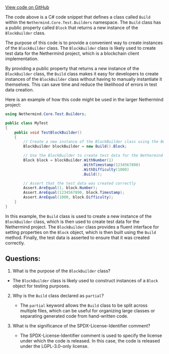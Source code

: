 [View code on GitHub](https://github.com/NethermindEth/nethermind/src/Nethermind/Nethermind.Core.Test/Builders/Build.Block.cs)

The code above is a C# code snippet that defines a class called `Build` within the `Nethermind.Core.Test.Builders` namespace. The `Build` class has a public property called `Block` that returns a new instance of the `BlockBuilder` class. 

The purpose of this code is to provide a convenient way to create instances of the `BlockBuilder` class. The `BlockBuilder` class is likely used to create test data for the Nethermind project, which is a blockchain client implementation. 

By providing a public property that returns a new instance of the `BlockBuilder` class, the `Build` class makes it easy for developers to create instances of the `BlockBuilder` class without having to manually instantiate it themselves. This can save time and reduce the likelihood of errors in test data creation.

Here is an example of how this code might be used in the larger Nethermind project:

```csharp
using Nethermind.Core.Test.Builders;

public class MyTest
{
    public void TestBlockBuilder()
    {
        // Create a new instance of the BlockBuilder class using the Build class
        BlockBuilder blockBuilder = new Build().Block;

        // Use the BlockBuilder to create test data for the Nethermind project
        Block block = blockBuilder.WithNumber(1)
                                  .WithTimestamp(1234567890)
                                  .WithDifficulty(1000)
                                  .Build();

        // Assert that the test data was created correctly
        Assert.AreEqual(1, block.Number);
        Assert.AreEqual(1234567890, block.Timestamp);
        Assert.AreEqual(1000, block.Difficulty);
    }
}
```

In this example, the `Build` class is used to create a new instance of the `BlockBuilder` class, which is then used to create test data for the Nethermind project. The `BlockBuilder` class provides a fluent interface for setting properties on the `Block` object, which is then built using the `Build` method. Finally, the test data is asserted to ensure that it was created correctly.
## Questions: 
 1. What is the purpose of the `BlockBuilder` class?
   - The `BlockBuilder` class is likely used to construct instances of a `Block` object for testing purposes.

2. Why is the `Build` class declared as `partial`?
   - The `partial` keyword allows the `Build` class to be split across multiple files, which can be useful for organizing large classes or separating generated code from hand-written code.

3. What is the significance of the SPDX-License-Identifier comment?
   - The SPDX-License-Identifier comment is used to specify the license under which the code is released. In this case, the code is released under the LGPL-3.0-only license.
